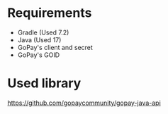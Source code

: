# Requirements
- Gradle (Used 7.2)
- Java (Used 17)
- GoPay's client and secret
- GoPay's GOID

# Used library
https://github.com/gopaycommunity/gopay-java-api